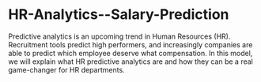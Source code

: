 # HR-Analytics--Salary-Prediction
Predictive analytics is an upcoming trend in Human Resources (HR). Recruitment tools predict high performers, and increasingly companies are able to predict which employee deserve what compensation. In this model, we will explain what HR predictive analytics are and how they can be a real game-changer for HR departments.
